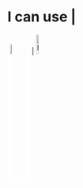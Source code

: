 <footer>
    <h1>I can use | </h1>
    <p align = "left">
    <img src = "https://upload.wikimedia.org/wikipedia/en/3/30/Java_programming_language_logo.svg" alt = "java-logo" width = 7% height = 7% padding = "2" style = "border: 5px solid white;"/> | 
    <img src = "https://upload.wikimedia.org/wikipedia/commons/c/c3/Python-logo-notext.svg" alt = "Python-Image" width = 10% height = 10%/></p>
</footer>
